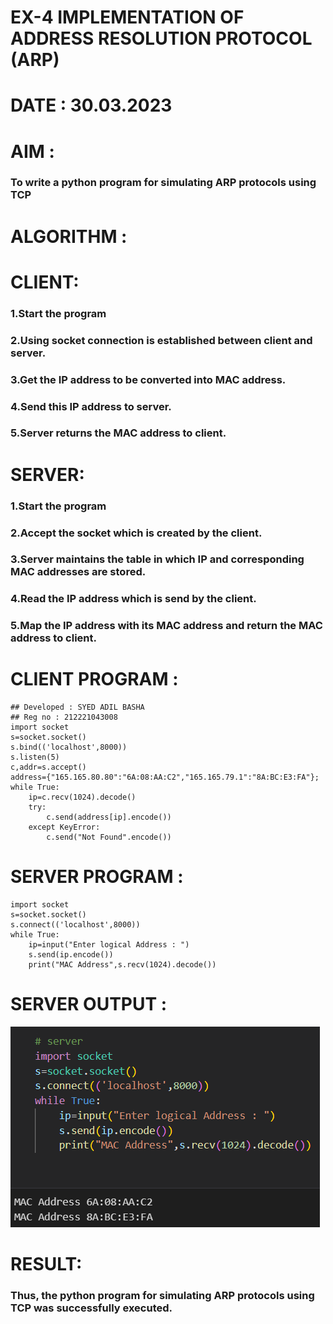 # EX-4 IMPLEMENTATION OF ADDRESS RESOLUTION PROTOCOL (ARP)
# DATE : 30.03.2023
# AIM :
### To write a python program for simulating ARP protocols using TCP

# ALGORITHM :
# CLIENT:
### 1.Start the program
### 2.Using socket connection is established between client and server.
### 3.Get the IP address to be converted into MAC address.
### 4.Send this IP address to server.
### 5.Server returns the MAC address to client.
# SERVER:
### 1.Start the program
### 2.Accept the socket which is created by the client.
### 3.Server maintains the table in which IP and corresponding MAC addresses are stored.
### 4.Read the IP address which is send by the client.
### 5.Map the IP address with its MAC address and return the MAC address to client.

# CLIENT PROGRAM :
```PY
## Developed : SYED ADIL BASHA
## Reg no : 212221043008
import socket
s=socket.socket()
s.bind(('localhost',8000))
s.listen(5)
c,addr=s.accept()
address={"165.165.80.80":"6A:08:AA:C2","165.165.79.1":"8A:BC:E3:FA"};
while True:
    ip=c.recv(1024).decode()
    try:
        c.send(address[ip].encode())
    except KeyError:
        c.send("Not Found".encode())

```
# SERVER PROGRAM :
```PY
import socket
s=socket.socket()
s.connect(('localhost',8000))
while True:
    ip=input("Enter logical Address : ")
    s.send(ip.encode())
    print("MAC Address",s.recv(1024).decode())

```
# SERVER OUTPUT :
![output](./output.png)

# RESULT:
### Thus, the python program for simulating ARP protocols using TCP was successfully executed.




